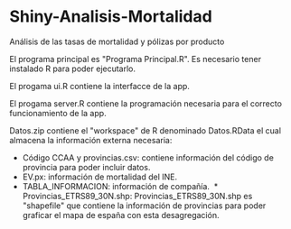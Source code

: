 # Shiny-Analisis-Mortalidad
Análisis de las tasas de mortalidad y pólizas por producto

El programa principal es "Programa Principal.R". Es necesario tener instalado R para poder ejecutarlo.

El progama ui.R contiene la interfacce de la app.

El progama server.R contiene la programación necesaria para el correcto funcionamiento de la app.

Datos.zip contiene el "workspace" de R denominado Datos.RData el cual almacena la información externa necesaria:
  * Código CCAA y provincias.csv: contiene información del código de provincia para poder incluir datos.
  * EV.px: información de mortalidad del INE.
  * TABLA_INFORMACION: información de compañía.
  * Provincias_ETRS89_30N.shp: Provincias_ETRS89_30N.shp es "shapefile" que contiene la información de provincias para poder graficar el mapa de españa con esta desagregación.
